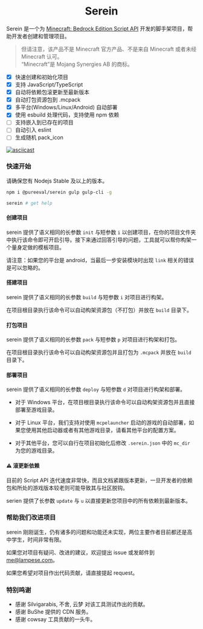 # <center>Serein</center>

Serein 是一个为 [Minecraft: Bedrock Edition Script API](https://learn.microsoft.com/en-us/minecraft/creator/scriptapi/) 开发的脚手架项目，帮助开发者创建和管理项目。

> 但请注意，该产品不是 Minecraft 官方产品、不是来自 Minecraft 或者未经 Minecraft 认可。  
> “Minecraft”是 Mojang Synergies AB 的商标。

- [x] 快速创建和初始化项目
- [x] 支持 JavaScript/TypeScript
- [x] 自动将依赖包滚更新至最新版本
- [x] 自动打包资源包到 .mcpack
- [x] 多平台(Windows/Linux/Android) 自动部署
- [x] 使用 esbuild 处理代码，支持使用 npm 依赖
- [ ] 支持嵌入到已存在的项目
- [ ] 自动引入 eslint
- [ ] 生成随机 pack_icon

[![asciicast](https://asciinema.org/a/PmpUdP5ZfM8s7swWSRVE8edqv.svg)](https://asciinema.org/a/PmpUdP5ZfM8s7swWSRVE8edqv)

### 快速开始

请确保您有 Nodejs Stable 及以上的版本。

```bash
npm i @pureeval/serein gulp gulp-cli -g

serein # get help
```

#### 创建项目

serein 提供了语义相同的长参数 `init` 与短参数 `i` 以创建项目，在你的项目文件夹中执行该命令即可开启引导。接下来通过回答引导的问题，工具就可以帮你构架一个量身定做的模板项目。

请注意：如果您的平台是 android，当最后一步安装模块时出现 `link` 相关的错误是可以忽略的。

#### 搭建项目

serein 提供了语义相同的长参数 `build` 与短参数 `i` 对项目进行构架。

在项目根目录执行该命令可以自动构架资源包（不打包）并放在 `build` 目录下。

#### 打包项目

serein 提供了语义相同的长参数 `pack` 与短参数 `p` 对项目进行构架和打包。

在项目根目录执行该命令可以自动构架资源包并且打包为 `.mcpack` 并放在 `build` 目录下。

#### 部署项目

serein 提供了语义相同的长参数 `deploy` 与短参数 `d` 对项目进行构架和部署。

- 对于 Windows 平台，在项目根目录执行该命令可以自动构架资源包并且直接部署至游戏目录。

- 对于 Linux 平台，我们支持对使用 `mcpelauncher` 启动的游戏的自动部署，如果您使用其他启动器或者有其他游戏目录，请看其他平台的配置方案。

- 对于其他平台，您可以自行在项目初始化后修改 `.serein.json` 中的 `mc_dir` 为您的游戏目录。

#### ⚠️ 滚更新依赖

目前的 Script API 迭代速度非常快，而且文档紧跟版本更新，一旦开发者的依赖包和所处的游戏版本较老则可能导致其与社区脱钩。

serien 提供了长参数 `update` 与 `u` 以直接更新您项目中的所有依赖到最新版本。

### 帮助我们改进项目

serein 刚刚诞生，仍有诸多的问题和功能还未实现，两位主要作者目前都还是高中学生，时间非常有限。

如果您对项目有疑问、改进的建议，欢迎提出 issue 或发邮件到 me@lampese.com。

如果您希望对项目作出代码贡献，请直接提起 request。

### 特别鸣谢

- 感谢 Silvigarabis, 不舍, 云梦 对该工具测试作出的贡献。
- 感谢 BuShe 提供的 CDN 服务。
- 感谢 cowsay 工具贡献的一头牛。
